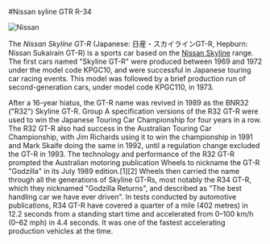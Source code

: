 #Nissan syline GTR R-34

![Nissan](/media/images/Nissan-Skyline-R34-GT-R-10a.jpg)

The *Nissan Skyline GT-R* (Japanese: 日産・スカイラインGT-R, Hepburn: Nissan Sukairain GT-R) is a sports car based on the [Nissan Skyline](https://en.wikipedia.org/wiki/Nissan_Skyline) range. The first cars named "Skyline GT-R" were produced between 1969 and 1972 under the model code KPGC10, and were successful in Japanese touring car racing events. This model was followed by a brief production run of second-generation cars, under model code KPGC110, in 1973.

After a 16-year hiatus, the GT-R name was revived in 1989 as the BNR32 ("R32") Skyline GT-R. Group A specification versions of the R32 GT-R were used to win the Japanese Touring Car Championship for four years in a row. The R32 GT-R also had success in the Australian Touring Car Championship, with Jim Richards using it to win the championship in 1991 and Mark Skaife doing the same in 1992, until a regulation change excluded the GT-R in 1993. The technology and performance of the R32 GT-R prompted the Australian motoring publication Wheels to nickname the GT-R "Godzilla" in its July 1989 edition.[1][2] Wheels then carried the name through all the generations of Skyline GT-Rs, most notably the R34 GT-R, which they nicknamed "Godzilla Returns", and described as "The best handling car we have ever driven". In tests conducted by automotive publications, R34 GT-R have covered a quarter of a mile  (402 metres) in 12.2 seconds from a standing start time and accelerated from 0–100 km/h (0–62 mph) in 4.4 seconds. It was one of the fastest accelerating production vehicles at the time.
